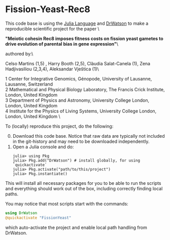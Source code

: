 # Fission-Yeast-Rec8

This code base is using the [Julia Language](https://julialang.org/) and
[DrWatson](https://juliadynamics.github.io/DrWatson.jl/stable/)
to make a reproducible scientific project for the paper \

**"Meiotic cohesin Rec8 imposes fitness costs on fission yeast gametes to drive evolution of parental bias in gene expression"**\

authored by:\ 

Celso Martins (1,5) , Harry Booth (2,5), Clàudia Salat-Canela (1), Zena Hadjivasiliou (2,3,4), Aleksandar Vještica (1)\

1 Center for Integrative Genomics, Génopode, University of Lausanne, Lausanne, Switzerland \
2 Mathematical and Physical Biology Laboratory, The Francis Crick Institute, London, United Kingdom \
3 Department of Physics and Astronomy, University College London, London, United Kingdom \
4 Institute for the Physics of Living Systems, University College London, London, United Kingdom \

To (locally) reproduce this project, do the following:

0. Download this code base. Notice that raw data are typically not included in the
   git-history and may need to be downloaded independently.
1. Open a Julia console and do:
   ```
   julia> using Pkg
   julia> Pkg.add("DrWatson") # install globally, for using `quickactivate`
   julia> Pkg.activate("path/to/this/project")
   julia> Pkg.instantiate()
   ```

This will install all necessary packages for you to be able to run the scripts and
everything should work out of the box, including correctly finding local paths.

You may notice that most scripts start with the commands:
```julia
using DrWatson
@quickactivate "FissionYeast"
```
which auto-activate the project and enable local path handling from DrWatson.

